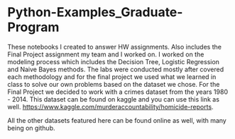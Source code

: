 # Python-Examples_Graduate-Program
These notebooks I created to answer HW assignments. Also includes the Final Project assignment my team and I worked on. I worked on the modeling process which includes the Decision Tree, Logistic Regression and Naive Bayes methods. The labs were conducted mostly after covered each methodology and for the final project we used what we learned in class to solve our own problems based on the dataset we chose. For the Final Project we decided to work with a crimes dataset from the years 1980 - 2014. This dataset can be found on kaggle and you can use this link as well. https://www.kaggle.com/murderaccountability/homicide-reports.

All the other datasets featured here can be found online as well, with many being on github. 

